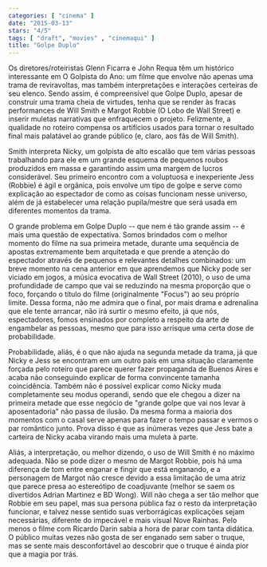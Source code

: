 ```yaml
---
categories: [ "cinema" ]
date: "2015-03-13"
stars: "4/5"
tags: [ "draft", "movies" , "cinemaqui" ]
title: "Golpe Duplo"
---
```

Os diretores/roteiristas Glenn Ficarra e John Requa têm um histórico
interessante em O Golpista do Ano: um filme que envolve não apenas
uma trama de reviravoltas, mas também interpretações e interações
certeiras de seu elenco. Sendo assim, é compreensível que Golpe Duplo,
apesar de construir uma trama cheia de virtudes, tenha que se render às
fracas performances de Will Smith e Margot Robbie (O Lobo de Wall Street)
e inserir muletas narrativas que enfraquecem o projeto. Felizmente,
a qualidade no roteiro compensa os artifícios usados para tornar o
resultado final mais palatável ao grande público (e, claro, aos fãs
de Will Smith).

Smith interpreta Nicky, um golpista de alto escalão que tem várias
pessoas trabalhando para ele em um grande esquema de pequenos
roubos produzidos em massa e garantindo assim uma margem de lucros
considerável. Seu primeiro encontro com a voluptuosa e inexperiente Jess
(Robbie) é ágil e orgânica, pois envolve um tipo de golpe e serve como
explicação ao espectador de como as coisas funcionam nesse universo,
além de já estabelecer uma relação pupila/mestre que será usada em
diferentes momentos da trama.

O grande problema em Golpe Duplo -- que nem é tão grande assim -- é
mais uma questão de expectativa. Somos brindados com o melhor momento
do filme na sua primeira metade, durante uma sequência de apostas
extremamente bem arquitetada e que prende a atenção do espectador
através de pequenos e relevantes detalhes combinados: um breve momento
na cena anterior em que aprendemos que Nicky pode ser viciado em jogos,
a música evocativa de Wall Street (2010), o uso de uma profundidade de
campo que vai se reduzindo na mesma proporção que o foco, forçando o
título do filme (originalmente "Focus") ao seu próprio limite. Dessa
forma, não me admira que o final, por mais drama e adrenalina que
ele tente arrancar, não irá surtir o mesmo efeito, já que nós,
espectadores, fomos ensinados por completo a respeito da arte de
engambelar as pessoas, mesmo que para isso arrisque uma certa dose de
probabilidade.

Probabilidade, aliás, é o que não ajuda na segunda metade da trama,
já que Nicky e Jess se encontram em um outro país em uma situação
claramente forçada pelo roteiro que parece querer fazer propaganda de
Buenos Aires e acaba não conseguindo explicar de forma convincente
tamanha coincidência. Também não é possível explicar como Nicky
muda completamente seu modus operandi, sendo que ele chegou a dizer na
primeira metade que esse negócio de "grande golpe que vai nos levar
à aposentadoria" não passa de ilusão. Da mesma forma a maioria dos
momentos com o casal serve apenas para fazer o tempo passar e vermos
o par romântico junto. Prova disso é que as inúmeras vezes que Jess
bate a carteira de Nicky acaba virando mais uma muleta à parte.

Aliás, a interpretação, ou melhor dizendo, o uso de Will Smith é
no máximo adequada. Não se pode dizer o mesmo de Margot Robbie, pois
há uma diferença de tom entre enganar e fingir que está enganando,
e a personagem de Margot não cresce devido a essa limitação de uma
atriz que parece presa ao estereótipo de coadjuvante (melhor se saem
os divertidos Adrian Martinez e BD Wong). Will não chega a ser tão
melhor que Robbie em seu papel, mas sua persona pública faz o resto da
interpretação funcionar, e talvez nesse sentido suas verborrágicas
explicações sejam necessárias, diferente do impecável e mais visual
Nove Rainhas. Pelo menos o filme com Ricardo Darin sabia a hora de parar
com tanta didática. O público muitas vezes não gosta de ser enganado
sem saber o truque, mas se sente mais desconfortável ao descobrir que
o truque é ainda pior que a magia por trás.
